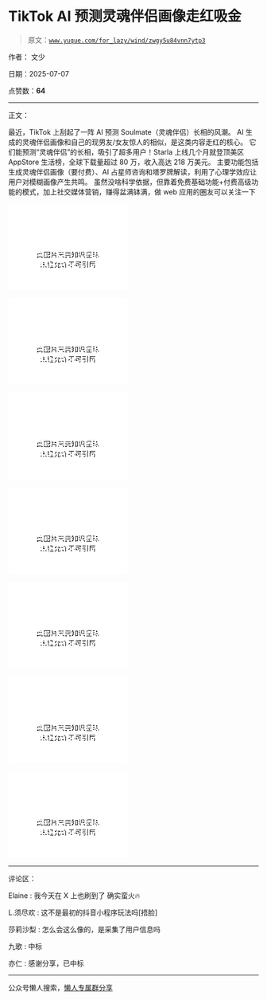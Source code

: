 # TikTok AI 预测灵魂伴侣画像走红吸金

> 原文：[`www.yuque.com/for_lazy/wind/zwgy5u84vnn7ytp3`](https://www.yuque.com/for_lazy/wind/zwgy5u84vnn7ytp3)

作者： 文少

日期：2025-07-07

点赞数：**64**

* * *

正文：

最近，TikTok 上刮起了一阵 AI 预测 Soulmate（灵魂伴侣）长相的风潮。 AI 生成的灵魂伴侣画像和自己的现男友/女友惊人的相似，是这类内容走红的核心。
它们能预测“灵魂伴侣”的长相，吸引了超多用户！Starla 上线几个月就登顶美区 AppStore 生活榜，全球下载量超过 80 万，收入高达 218 万美元。
主要功能包括生成灵魂伴侣画像（要付费）、AI 占星师咨询和塔罗牌解读，利用了心理学效应让用户对模糊画像产生共鸣。
虽然没啥科学依据，但靠着免费基础功能+付费高级功能的模式，加上社交媒体营销，赚得盆满钵满，做 web 应用的圈友可以关注一下

![](img/61a0982f4900db7345bf8ab07ba0d8a7.png "None")

![](img/80e0137d06589475d405466adf9cbf72.png "None")

![](img/ef7abb783f89d48a4ca4f8fd4c168edd.png "None")

![](img/970bbf1be7bb023a71f7087b2db9341b.png "None")

![](img/5d3ca0704caf88e42e1822eedfc907b0.png "None")

![](img/9e76028f95f7113334ccbb3fb8769293.png "None")

![](img/dc0db0bfbb6618fbd2ca698751266153.png "None")

* * *

评论区：

Elaine : 我今天在 X 上也刷到了 确实蛮火🔥

L.须尽欢 : 这不是最初的抖音小程序玩法吗[捂脸]

莎莉沙梨 : 怎么会这么像的，是采集了用户信息吗

九歌 : 中标

亦仁 : 感谢分享，已中标

* * *

公众号懒人搜索，[懒人专属群分享](https://lazybook.fun/#/blog/group)